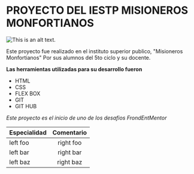 # PROYECTO DEL IESTP MISIONEROS MONFORTIANOS

![This is an alt text.](https://encrypted-tbn0.gstatic.com/images?q=tbn:ANd9GcTDMWPLlyzWlUDTPpjcPIiOBpK7jTQmKCxDuS0CRaKWm-2CAKFYP8rlSwb87wA-wgEq_6Q&usqp=CAU "This is a sample image.")

Este proyecto fue realizado en el instituto superior publico, "Misioneros Monfortianos"
Por sus alumnos del 5to ciclo y su docente.

**Las herramientas utilizadas para su desarrollo fueron**

* HTML
* CSS
* FLEX BOX
* GIT
* GIT HUB

_Este proyecto es el inicio de uno de los desafios FrondEntMentor_

| Especialidad  | Comentario    |
| ------------- |:-------------:|
| left foo      | right foo     |
| left bar      | right bar     |
| left baz      | right baz     |